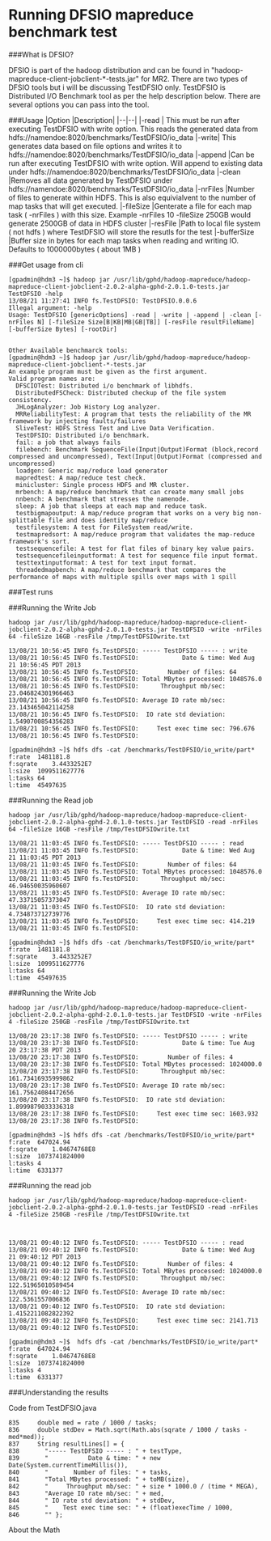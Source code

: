 # Running DFSIO mapreduce benchmark test

###What is DFSIO?

DFSIO is part of the hadoop distribution and can be found in "hadoop-mapreduce-client-jobclient-*-tests.jar" for MR2.   There are two types of DFSIO tools but i will be discussing TestDFSIO only.  TestDFSIO is Distributed I/O Benchmark tool as per the help description below.  There are several options you can pass into the tool.

###Usage
|Option	|Description|
|--|--|
|-read | This must be run after executing TestDFSIO with write option. This reads the generated data from hdfs://namendoe:8020/benchmarks/TestDFSIO/io_data
|-write| This generates data based on file options and writes it to hdfs://namendoe:8020/benchmarks/TestDFSIO/io_data
|-append |Can be run after executing TestDFSIO with write option. Will append to existing data under hdfs://namendoe:8020/benchmarks/TestDFSIO/io_data
|-clean	|Removes all data generated by TestDFSIO under hdfs://namendoe:8020/benchmarks/TestDFSIO/io_data
|-nrFiles	|Number of files to generate within HDFS. This is also equivialvent to the number of map tasks that will get executed.
|-fileSize	|Genterate a file for each map task ( -nrFiles ) with this size. Example -nrFiles 10 -fileSize 250GB would generate 2500GB of data in HDFS cluster
|-resFile	|Path to local file system ( not hdfs ) where TestDFSIO will store the resutls for the test
|-bufferSize	|Buffer size in bytes for each map tasks when reading and writing IO. Defaults to 1000000bytes ( about 1MB )

###Get usage from cli

```
[gpadmin@hdm3 ~]$ hadoop jar /usr/lib/gphd/hadoop-mapreduce/hadoop-mapreduce-client-jobclient-2.0.2-alpha-gphd-2.0.1.0-tests.jar TestDFSIO -help
13/08/21 11:27:41 INFO fs.TestDFSIO: TestDFSIO.0.0.6
Illegal argument: -help
Usage: TestDFSIO [genericOptions] -read | -write | -append | -clean [-nrFiles N] [-fileSize Size[B|KB|MB|GB|TB]] [-resFile resultFileName] [-bufferSize Bytes] [-rootDir]
 
 
Other Available benchmarck tools:
[gpadmin@hdm3 ~]$ hadoop jar /usr/lib/gphd/hadoop-mapreduce/hadoop-mapreduce-client-jobclient-*-tests.jar
An example program must be given as the first argument.
Valid program names are:
  DFSCIOTest: Distributed i/o benchmark of libhdfs.
  DistributedFSCheck: Distributed checkup of the file system consistency.
  JHLogAnalyzer: Job History Log analyzer.
  MRReliabilityTest: A program that tests the reliability of the MR framework by injecting faults/failures
  SliveTest: HDFS Stress Test and Live Data Verification.
  TestDFSIO: Distributed i/o benchmark.
  fail: a job that always fails
  filebench: Benchmark SequenceFile(Input|Output)Format (block,record compressed and uncompressed), Text(Input|Output)Format (compressed and uncompressed)
  loadgen: Generic map/reduce load generator
  mapredtest: A map/reduce test check.
  minicluster: Single process HDFS and MR cluster.
  mrbench: A map/reduce benchmark that can create many small jobs
  nnbench: A benchmark that stresses the namenode.
  sleep: A job that sleeps at each map and reduce task.
  testbigmapoutput: A map/reduce program that works on a very big non-splittable file and does identity map/reduce
  testfilesystem: A test for FileSystem read/write.
  testmapredsort: A map/reduce program that validates the map-reduce framework's sort.
  testsequencefile: A test for flat files of binary key value pairs.
  testsequencefileinputformat: A test for sequence file input format.
  testtextinputformat: A test for text input format.
  threadedmapbench: A map/reduce benchmark that compares the performance of maps with multiple spills over maps with 1 spill
```

###Test runs

###Running the Write Job
```
hadoop jar /usr/lib/gphd/hadoop-mapreduce/hadoop-mapreduce-client-jobclient-2.0.2-alpha-gphd-2.0.1.0-tests.jar TestDFSIO -write -nrFiles 64 -fileSize 16GB -resFile /tmp/TestDFSIOwrite.txt

13/08/21 10:56:45 INFO fs.TestDFSIO: ----- TestDFSIO ----- : write
13/08/21 10:56:45 INFO fs.TestDFSIO:            Date & time: Wed Aug 21 10:56:45 PDT 2013
13/08/21 10:56:45 INFO fs.TestDFSIO:        Number of files: 64
13/08/21 10:56:45 INFO fs.TestDFSIO: Total MBytes processed: 1048576.0
13/08/21 10:56:45 INFO fs.TestDFSIO:      Throughput mb/sec: 23.046824301966463
13/08/21 10:56:45 INFO fs.TestDFSIO: Average IO rate mb/sec: 23.143465042114258
13/08/21 10:56:45 INFO fs.TestDFSIO:  IO rate std deviation: 1.5490700854356283
13/08/21 10:56:45 INFO fs.TestDFSIO:     Test exec time sec: 796.676
13/08/21 10:56:45 INFO fs.TestDFSIO:

[gpadmin@hdm3 ~]$ hdfs dfs -cat /benchmarks/TestDFSIO/io_write/part*
f:rate	1481181.8
f:sqrate	3.4433252E7
l:size	1099511627776
l:tasks	64
l:time	45497635
```

###Running the Read job

```
hadoop jar /usr/lib/gphd/hadoop-mapreduce/hadoop-mapreduce-client-jobclient-2.0.2-alpha-gphd-2.0.1.0-tests.jar TestDFSIO -read -nrFiles 64 -fileSize 16GB -resFile /tmp/TestDFSIOwrite.txt

13/08/21 11:03:45 INFO fs.TestDFSIO: ----- TestDFSIO ----- : read
13/08/21 11:03:45 INFO fs.TestDFSIO:            Date & time: Wed Aug 21 11:03:45 PDT 2013
13/08/21 11:03:45 INFO fs.TestDFSIO:        Number of files: 64
13/08/21 11:03:45 INFO fs.TestDFSIO: Total MBytes processed: 1048576.0
13/08/21 11:03:45 INFO fs.TestDFSIO:      Throughput mb/sec: 46.94650035960607
13/08/21 11:03:45 INFO fs.TestDFSIO: Average IO rate mb/sec: 47.33715057373047
13/08/21 11:03:45 INFO fs.TestDFSIO:  IO rate std deviation: 4.734873712739776
13/08/21 11:03:45 INFO fs.TestDFSIO:     Test exec time sec: 414.219
13/08/21 11:03:45 INFO fs.TestDFSIO:

[gpadmin@hdm3 ~]$ hdfs dfs -cat /benchmarks/TestDFSIO/io_write/part*
f:rate	1481181.8
f:sqrate	3.4433252E7
l:size	1099511627776
l:tasks	64
l:time	45497635
```

###Running the Write Job
```
hadoop jar /usr/lib/gphd/hadoop-mapreduce/hadoop-mapreduce-client-jobclient-2.0.2-alpha-gphd-2.0.1.0-tests.jar TestDFSIO -write -nrFiles 4 -fileSize 250GB -resFile /tmp/TestDFSIOwrite.txt

13/08/20 23:17:38 INFO fs.TestDFSIO: ----- TestDFSIO ----- : write
13/08/20 23:17:38 INFO fs.TestDFSIO:            Date & time: Tue Aug 20 23:17:38 PDT 2013
13/08/20 23:17:38 INFO fs.TestDFSIO:        Number of files: 4
13/08/20 23:17:38 INFO fs.TestDFSIO: Total MBytes processed: 1024000.0
13/08/20 23:17:38 INFO fs.TestDFSIO:      Throughput mb/sec: 161.73416935999862
13/08/20 23:17:38 INFO fs.TestDFSIO: Average IO rate mb/sec: 161.75624084472656
13/08/20 23:17:38 INFO fs.TestDFSIO:  IO rate std deviation: 1.8999879033336318
13/08/20 23:17:38 INFO fs.TestDFSIO:     Test exec time sec: 1603.932
13/08/20 23:17:38 INFO fs.TestDFSIO:

[gpadmin@hdm3 ~]$ hdfs dfs -cat /benchmarks/TestDFSIO/io_write/part*
f:rate	647024.94
f:sqrate	1.04674768E8
l:size	1073741824000
l:tasks	4
l:time	6331377
```

###Running the read job
```
hadoop jar /usr/lib/gphd/hadoop-mapreduce/hadoop-mapreduce-client-jobclient-2.0.2-alpha-gphd-2.0.1.0-tests.jar TestDFSIO -read -nrFiles 4 -fileSize 250GB -resFile /tmp/TestDFSIOwrite.txt


 
13/08/21 09:40:12 INFO fs.TestDFSIO: ----- TestDFSIO ----- : read
13/08/21 09:40:12 INFO fs.TestDFSIO:            Date & time: Wed Aug 21 09:40:12 PDT 2013
13/08/21 09:40:12 INFO fs.TestDFSIO:        Number of files: 4
13/08/21 09:40:12 INFO fs.TestDFSIO: Total MBytes processed: 1024000.0
13/08/21 09:40:12 INFO fs.TestDFSIO:      Throughput mb/sec: 122.51965010589454
13/08/21 09:40:12 INFO fs.TestDFSIO: Average IO rate mb/sec: 122.5361557006836
13/08/21 09:40:12 INFO fs.TestDFSIO:  IO rate std deviation: 1.4152211082822392
13/08/21 09:40:12 INFO fs.TestDFSIO:     Test exec time sec: 2141.713
13/08/21 09:40:12 INFO fs.TestDFSIO:

[gpadmin@hdm3 ~]$  hdfs dfs -cat /benchmarks/TestDFSIO/io_write/part*
f:rate	647024.94
f:sqrate	1.04674768E8
l:size	1073741824000
l:tasks	4
l:time	6331377
```

###Understanding the results

Code from TestDFSIO.java

```
835     double med = rate / 1000 / tasks;
836     double stdDev = Math.sqrt(Math.abs(sqrate / 1000 / tasks - med*med));
837     String resultLines[] = {
838       "----- TestDFSIO ----- : " + testType,
839       "           Date & time: " + new Date(System.currentTimeMillis()),
840       "       Number of files: " + tasks,
841       "Total MBytes processed: " + toMB(size),
842       "     Throughput mb/sec: " + size * 1000.0 / (time * MEGA),
843       "Average IO rate mb/sec: " + med,
844       " IO rate std deviation: " + stdDev,
845       "    Test exec time sec: " + (float)execTime / 1000,
846       "" };
```

About the Math